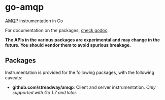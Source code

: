 # go-amqp

[AMQP](https://github.com/streadway/amqp) instrumentation in Go

For documentation on the packages,
[check godoc](https://godoc.org/github.com/opentracing-contrib/go-amqp/amqptracer).

**The APIs in the various packages are experimental and may change in
the future. You should vendor them to avoid spurious breakage.**

## Packages

Instrumentation is provided for the following packages, with the
following caveats:

- **github.com/streadway/amqp**: Client and server instrumentation. *Only supported
  with Go 1.7 and later.*
